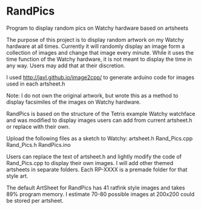 # RandPics
Program to display random pics on Watchy hardware based on artsheets

The purpose of this project is to display random artwork on my Watchy hardware at all times. Currently it will randomly display an image form a collection of images and change that image every minute. While it uses the time function of the Watchy hardware, it is not meant to display the time in any way. Users may add that at their discretion.

I used http://javl.github.io/image2cpp/ to generate arduino code for images used in each artsheet.h

Note: I do not own the original artwork, but wrote this as a method to display facsimiles of the images on Watchy hardware. 

RandPics is based on the structure of the Tetris example Watchy watchface and was modified to display images users can add from current artsheet.h or replace with their own. 

Upload the following files as a sketch to Watchy:
artsheet.h
Rand_Pics.cpp
Rand_Pics.h
RandPics.ino

Users can replace the text of artsheet.h and lightly modify the code of Rand_Pics.cpp to display their own images. I will add other themed artsheets in separate folders. Each RP-XXXX is a premade folder for that style art.

The default ArtSheet for RandPics has 41 ratfink style images and takes 89% program memory. I estimate 70-80 possible images at 200x200 could be stored per artsheet.
